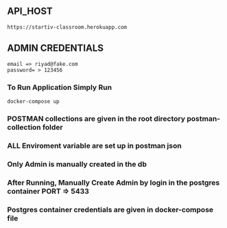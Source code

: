 ## API_HOST
    
    https://startiv-classroom.herokuapp.com

## ADMIN CREDENTIALS
    
    email => riyad@fake.com
    password= > 123456

### To Run Application Simply Run

    docker-compose up

### POSTMAN collections are given in the root directory postman-collection folder

### ALL Enviroment variable are set up in postman json

### Only Admin is manually created in the db

### After Running, Manually Create Admin by login in the postgres container PORT => 5433

### Postgres container credentials are given in docker-compose file
